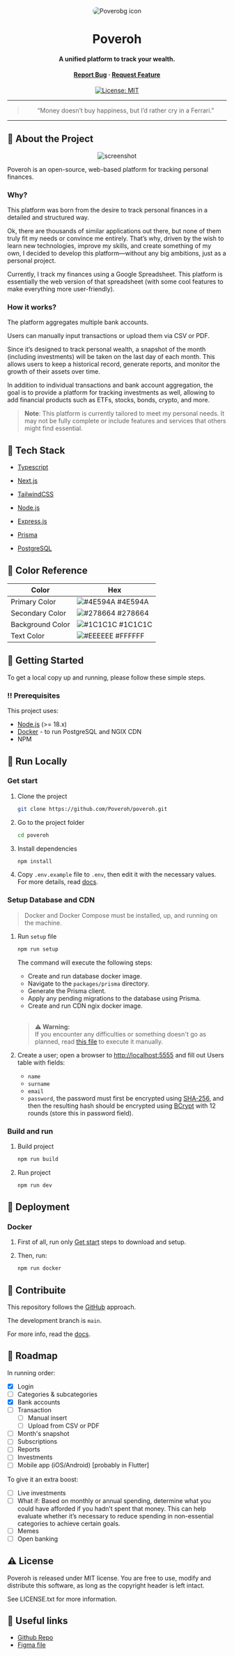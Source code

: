 <div align="center">

<img src="./assets/bg_readme.png" alt="Poverobg icon" style="border-radius:10px">

# Poveroh

#### A unified platform to track your wealth.

<h4>
<a href="https://github.com/DavideTarditi/poveroh/issues/">Report Bug</a>
<span> · </span>
<a href="https://github.com/DavideTarditi/poveroh/issues/">Request Feature</a>
</h4>

<div>

[![License: MIT](https://img.shields.io/badge/License-MIT-yellow.svg)](https://opensource.org/licenses/MIT)

</div>

---

> “Money doesn’t buy happiness, but I’d rather cry in a Ferrari.”

</div>

<hr />

<!-- About the Project -->

## :star2: About the Project

<div align="center"> 
  <img src="./assets/dashboard_screenshot.jpg" alt="screenshot" />
</div>

Poveroh is an open-source, web-based platform for tracking personal finances.

### Why?

This platform was born from the desire to track personal finances in a detailed and structured way.

Ok, there are thousands of similar applications out there, but none of them truly fit my needs or convince me entirely. That’s why, driven by the wish to learn new technologies, improve my skills, and create something of my own, I decided to develop this platform—without any big ambitions, just as a personal project.

Currently, I track my finances using a Google Spreadsheet. This platform is essentially the web version of that spreadsheet (with some cool features to make everything more user-friendly).

### How it works?

The platform aggregates multiple bank accounts.

Users can manually input transactions or upload them via CSV or PDF.

Since it’s designed to track personal wealth, a snapshot of the month (including investments) will be taken on the last day of each month. This allows users to keep a historical record, generate reports, and monitor the growth of their assets over time.

In addition to individual transactions and bank account aggregation, the goal is to provide a platform for tracking investments as well, allowing to add financial products such as ETFs, stocks, bonds, crypto, and more.

> **Note**: This platform is currently tailored to meet my personal needs. It may not be fully complete or include features and services that others might find essential.

<!-- TechStack -->

## :space_invader: Tech Stack

- <a href="https://www.typescriptlang.org/">Typescript</a>
- <a href="https://nextjs.org/">Next.js</a>
- <a href="https://tailwindcss.com/">TailwindCSS</a>

- <a href="https://nodejs.org/en">Node.js</a>
- <a href="https://expressjs.com/">Express.js</a>
- <a href="https://www.prisma.io/">Prisma</a>

- <a href="https://www.postgresql.org/">PostgreSQL</a>

<!-- Color Reference -->

## :art: Color Reference

| Color            | Hex                                                              |
| ---------------- | ---------------------------------------------------------------- |
| Primary Color    | ![#4E594A](https://via.placeholder.com/10/4E594A?text=+) #4E594A |
| Secondary Color  | ![#278664](https://via.placeholder.com/10/278664?text=+) #278664 |
| Background Color | ![#1C1C1C](https://via.placeholder.com/10/1C1C1C?text=+) #1C1C1C |
| Text Color       | ![#EEEEEE](https://via.placeholder.com/10/EEEEEE?text=+) #FFFFFF |

<!-- Getting Started -->

## :toolbox: Getting Started

To get a local copy up and running, please follow these simple steps.

<!-- Prerequisites -->

### :bangbang: Prerequisites

This project uses:

- [Node.js](https://nodejs.org/en/download/package-manager) (>= 18.x)
- [Docker](https://docs.docker.com/get-started/get-docker/) - to run PostgreSQL and NGIX CDN
- NPM

<!-- Run Locally -->

## :running: Run Locally

### Get start

1. Clone the project

    ```bash
    git clone https://github.com/Poveroh/poveroh.git
    ```

2. Go to the project folder

    ```bash
    cd poveroh
    ```

3. Install dependencies

    ```bash
    npm install
    ```

4. Copy `.env.example` file to `.env`, then edit it with the necessary values. For more details, read [docs](ENV_SETUP.md).

### Setup Database and CDN

> Docker and Docker Compose must be installed, up, and running on the machine.

1. Run `setup` file

    ```bash
    npm run setup
    ```

    The command will execute the following steps:

    - Create and run database docker image.
    - Navigate to the `packages/prisma` directory.
    - Generate the Prisma client.
    - Apply any pending migrations to the database using Prisma.
    - Create and run CDN ngix docker image.

    <br>

    > **⚠️ Warning:**  
    > If you encounter any difficulties or something doesn't go as planned, read [this file](./scripts/README.md) to execute it manually.

2. Create a user; open a browser to [http://localhost:5555](http://localhost:5555) and fill out Users table with fields:
    - `name`
    - `surname`
    - `email`
    - `password`, the password must first be encrypted using [SHA-256](https://codebeautify.org/sha256-hash-generator), and then the resulting hash should be encrypted using [BCrypt](https://bcrypt-generator.com/) with 12 rounds (store this in password field).

### Build and run

1. Build project

    ```bash
    npm run build
    ```

2. Run project

    ```bash
    npm run dev
    ```

## :rocket: Deployment

### Docker

1. First of all, run only [Get start](#get-start) steps to download and setup.

2. Then, run:

    ```bash
    npm run docker
    ```

## :handshake: Contribuite

This repository follows the [GitHub](https://docs.github.com/en/get-started/using-github/github-flow) approach.

The development branch is `main`.

For more info, read the [docs](CONTRIBUTING.md).

<!-- Roadmap -->

## :compass: Roadmap

In running order:

- [x] Login
- [ ] Categories & subcategories
- [x] Bank accounts
- [ ] Transaction
    - [ ] Manual insert
    - [ ] Upload from CSV or PDF
- [ ] Month's snapshot
- [ ] Subscriptions
- [ ] Reports
- [ ] Investments
- [ ] Mobile app (iOS/Android) [probably in Flutter]

To give it an extra boost:

- [ ] Live investments
- [ ] What if: Based on monthly or annual spending, determine what you could have afforded if you hadn’t spent that money. This can help evaluate whether it’s necessary to reduce spending in non-essential categories to achieve certain goals.
- [ ] Memes
- [ ] Open banking

<!-- License -->

## :warning: License

Poveroh is released under MIT license. You are free to use, modify and distribute this software, as long as the copyright header is left intact.

See LICENSE.txt for more information.

## :link: Useful links

- [Github Repo](https://github.com/Poveroh/poveroh)
- [Figma file](https://www.figma.com/design/SZz6f8cZ1mIE5s6Z4WGshu/Poveroh?node-id=232-100&t=1ozuf8X78WOqBXYH-1)
